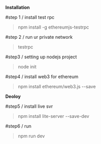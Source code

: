 **Installation**

#step 1 / install test rpc

>npm install -g ethereumjs-testrpc

#step 2 / run ur private network

>testrpc

#step3 / setting up nodejs project

>node init

#step4 / install web3 for ethereum

>npm install ethereum/web3.js --save 

**Deoloy**

#step5 / install live svr
>npm install  lite-server --save-dev

#step6 / run
>npm run dev
